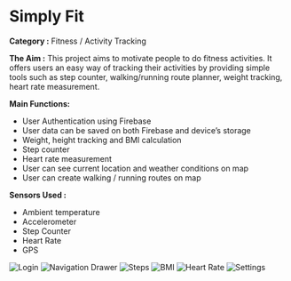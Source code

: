 # Simply Fit

**Category :** Fitness / Activity Tracking

**The Aim :** This project aims to motivate people to do fitness activities. It offers users an easy way of tracking their activities by providing simple tools such as step counter, walking/running route planner, weight tracking, heart rate measurement.

**Main Functions:**
* User Authentication using Firebase
* User data can be saved on both Firebase and device’s storage
* Weight, height tracking and BMI calculation
* Step counter
* Heart rate measurement
* User can see current location and weather conditions on map
* User can create walking / running routes on map

**Sensors Used :**
* Ambient temperature
* Accelerometer
* Step Counter
* Heart Rate
* GPS


![Login](https://imagizer.imageshack.com/v2/640x480q90/924/0lzL8r.jpg)
![Navigation Drawer](https://imagizer.imageshack.com/v2/640x480q90/921/BdGaki.jpg)
![Steps](https://imagizer.imageshack.com/v2/640x480q90/923/uE9j7l.jpg)
![BMI](https://imagizer.imageshack.com/v2/640x480q90/923/3OQKzW.jpg)
![Heart Rate](https://imagizer.imageshack.com/v2/640x480q90/921/R5QBz9.jpg)
![Settings](https://imagizer.imageshack.com/v2/640x480q90/924/tB7ih7.jpg)
